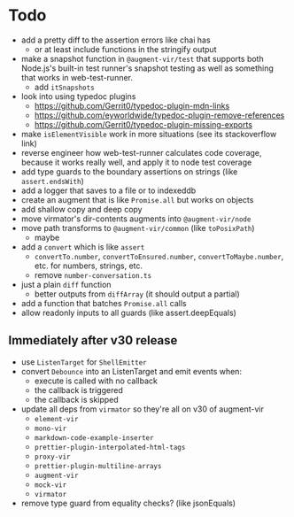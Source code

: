 # Todo

-   add a pretty diff to the assertion errors like chai has
    -   or at least include functions in the stringify output
-   make a snapshot function in `@augment-vir/test` that supports both Node.js's built-in test runner's snapshot testing as well as something that works in web-test-runner.
    -   add `itSnapshots`
-   look into using typedoc plugins
    -   https://github.com/Gerrit0/typedoc-plugin-mdn-links
    -   https://github.com/eyworldwide/typedoc-plugin-remove-references
    -   https://github.com/Gerrit0/typedoc-plugin-missing-exports
-   make `isElementVisible` work in more situations (see its stackoverflow link)
-   reverse engineer how web-test-runner calculates code coverage, because it works really well, and apply it to node test coverage
-   add type guards to the boundary assertions on strings (like `assert.endsWith`)
-   add a logger that saves to a file or to indexeddb
-   create an augment that is like `Promise.all` but works on objects
-   add shallow copy and deep copy
-   move virmator's dir-contents augments into `@augment-vir/node`
-   move path transforms to `@augment-vir/common` (like `toPosixPath`)
    -   maybe
-   add a `convert` which is like `assert`
    -   `convertTo.number`, `convertToEnsured.number`, `convertToMaybe.number`, etc. for numbers, strings, etc.
    -   remove `number-conversation.ts`
-   just a plain `diff` function
    -   better outputs from `diffArray` (it should output a partial)
-   add a function that batches `Promise.all` calls
-   allow readonly inputs to all guards (like assert.deepEquals)

## Immediately after v30 release

-   use `ListenTarget` for `ShellEmitter`
-   convert `Debounce` into an ListenTarget and emit events when:
    -   execute is called with no callback
    -   the callback is triggered
    -   the callback is skipped
-   update all deps from `virmator` so they're all on v30 of augment-vir
    -   `element-vir`
    -   `mono-vir`
    -   `markdown-code-example-inserter`
    -   `prettier-plugin-interpolated-html-tags`
    -   `proxy-vir`
    -   `prettier-plugin-multiline-arrays`
    -   `augment-vir`
    -   `mock-vir`
    -   `virmator`
-   remove type guard from equality checks? (like jsonEquals)
